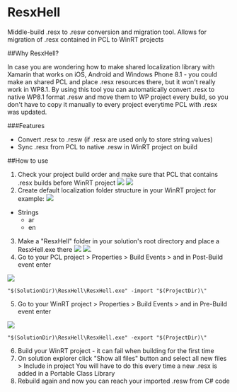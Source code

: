 # ResxHell
Middle-build .resx to .resw conversion and migration tool. Allows for migration of .resx contained in PCL to WinRT projects


##Why ResxHell?

In case you are wondering how to make shared localization library with Xamarin that works on iOS, Android and Windows Phone 8.1 - you could make an shared PCL and place .resx resources there, but it won't really work in WP8.1. By using this tool you can automatically convert .resx to native WP8.1 format .resw and move them to WP project every build, so you don't have to copy it manually to every project everytime PCL with .resx was updated.

###Features
- Convert .resx to .resw (if .resx are used only to store string values)
- Sync .resx from PCL to native .resw in WinRT project on build

##How to use

1.  Check your project build order and make sure that PCL that contains .resx builds before WinRT project ![](http://i.imgur.com/CaI1R9Z.png) ![](http://i.imgur.com/LEpkUs9.png)
2. Create default localization folder structure in your WinRT project for example: ![](http://i.imgur.com/I9FBd3n.png)
  - Strings
      - ar
      - en
3. Make a "ResxHell" folder in your solution's root directory and place a ResxHell.exe there 
  ![](http://i.imgur.com/5p8M9r9.png) ![](http://i.imgur.com/iDBYytQ.png).
4. Go to your PCL project > Properties > Build Events > and in Post-Build event enter 

  ![](http://i.imgur.com/ExeMdB8.png)
  ```
  "$(SolutionDir)\ResxHell\ResxHell.exe" -import "$(ProjectDir)\"
  ```
5. Go to your WinRT project > Properties > Build Events > and in Pre-Build event enter 
  
  ![](http://i.imgur.com/idhNYK1.png)
  ```  
  "$(SolutionDir)\ResxHell\ResxHell.exe" -export "$(ProjectDir)\"
  ```
6. Build your WinRT project - it can fail when building for the first time
7. On solution explorer click "Show all files" button and select all new files > Include in project You will have to do this every time a new .resx is added in a Portable Class Library
8. Rebuild again and now you can reach your imported .resw from C# code
